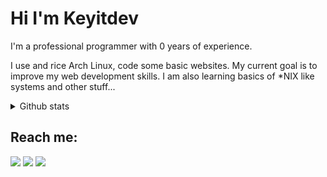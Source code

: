 Hi I'm Keyitdev
=======
I'm a professional programmer with 0 years of experience. 

I use and rice Arch Linux, code some basic websites. My current goal is to improve my web development skills. I am also learning basics of \*NIX like systems and other stuff...

<!-- ### Check out my [website](https://www.example.com) -->
  
<details>
<summary>Github stats</summary>
  
[![Anurag's GitHub stats](https://github-readme-stats.vercel.app/api?username=Keyitdev&theme=github_dark&show_icons=true)](https://github.com/anuraghazra/github-readme-stats)
  
<!-- [![Top Langs](https://github-readme-stats.vercel.app/api/top-langs/?username=Keyitdev&langs_count=8&theme=github_dark&layout=compact)](https://github.com/anuraghazra/github-readme-stats) -->
  
</details>

## Reach me:
<a href="https://discord.com/users/908702082578665474" target="blank"><img src="https://img.shields.io/badge/Discord-7289DA?style=for-the-badge&logo=discord&logoColor=white" /></a>
<a href="https://www.reddit.com/user/Keyitdev" target="blank"><img src="https://img.shields.io/badge/Reddit-FF4500?style=for-the-badge&logo=reddit&logoColor=white" /></a>
<a href="http://www.youtube.com/channel/UCVoGVyAP2sHPQyegwBMJKyQ?sub_confirmation=1" target="blank"><img src="https://img.shields.io/badge/Youtube-ff0000?style=for-the-badge&logo=youtube&logoColor=white" /></a>

<!-- <a href="" target="blank"><img src="https://shields.io/badge/email-d44a3c?style=for-the-badge&logo=gmail&logoColor=white" /></a>  -->

<!-- Discord: Keyitdev#9277
[Reddit](https://www.reddit.com/user/Keyitdev) -->

<!-- [![](https://img.shields.io/youtube/channel/subscribers/UCVoGVyAP2sHPQyegwBMJKyQ?style=for-the-badge&logo=youtube&labelColor=ff0000&color=ff0000)](http://www.youtube.com/channel/UCVoGVyAP2sHPQyegwBMJKyQ?sub_confirmation=1)  -->
